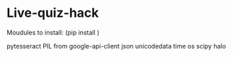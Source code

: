 # Live-quiz-hack
Moudules to install: (pip install <module>)

pytesseract
PIL
from google-api-client
json
unicodedata
time
os
scipy
halo

